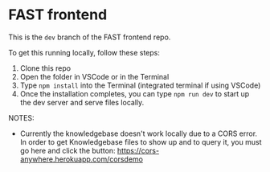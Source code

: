 # FAST frontend

This is the `dev` branch of the FAST frontend repo.

To get this running locally, follow these steps:

1. Clone this repo
2. Open the folder in VSCode or in the Terminal
3. Type `npm install` into the Terminal (integrated terminal if using VSCode)
4. Once the installation completes, you can type `npm run dev` to start up the dev server and serve files locally.

NOTES:

- Currently the knowledgebase doesn't work locally due to a CORS error. In order to get Knowledgebase files to show up and to query it, you must go here and click the button: https://cors-anywhere.herokuapp.com/corsdemo
